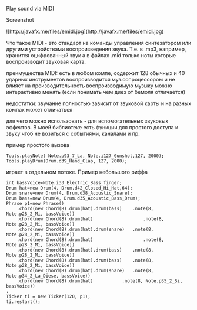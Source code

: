 Play sound via MIDI

Screenshot

![http://javafx.me/files/emidi.jpg](http://javafx.me/files/emidi.jpg)

Что такое MIDI - это стандарт на команды управления синтезатором или другими устройствами воспроизведения звука. Т.е. в .mp3, например, хранится оцифрованный звук а в файлах .mid только ноты которые воспроизводит звуковая карта.

преимущества MIDI:
есть в любом компе, содержит 128 обычных и 40 ударных инструментов
воспроизводится муз.сопроцессором и не влияет на производительность
воспроизводимую музыку можно интерактивно менять (если понимать чем диез от бемоля отличается)

недостатки:
звучание полностью зависит от звуковой карты и на разных компах может отличаться

для чего можно использовать - для вспомогательных звуковых эффектов. В моей библиотеке есть функции для простого доступа к звуку чтоб не возиться с событиями, каналами и пр.

пример простого вызова
```
Tools.playNote( Note.p93_7_La, Note.i127_Gunshot,127, 2000);
Tools.playDrum(Drum.d39_Hand_Clap, 127, 2000);
```
играет в отдельном потоке. Пример небольшого риффа
```
int bassVoice=Note.i33_Electric_Bass_finger;
Drum hat=new Drum(4, Drum.d42_Closed_Hi_Hat,64);
Drum snare=new Drum(4, Drum.d38_Acoustic_Snare);
Drum bass=new Drum(4, Drum.d35_Acoustic_Bass_Drum);
Phrase p1=new Phrase()                    
	.chord(new Chord(8).drum(hat).drum(bass)	.note(8, Note.p28_2_Mi, bassVoice))
	.chord(new Chord(8).drum(hat)               	.note(8, Note.p28_2_Mi, bassVoice))
	.chord(new Chord(8).drum(hat).drum(snare)	.note(8, Note.p28_2_Mi, bassVoice))
	.chord(new Chord(8).drum(hat)               	.note(8, Note.p28_2_Mi, bassVoice))
	.chord(new Chord(8).drum(hat).drum(bass)	.note(8, Note.p28_2_Mi, bassVoice))
	.chord(new Chord(8).drum(hat).drum(bass)	.note(8, Note.p28_2_Mi, bassVoice))
	.chord(new Chord(8).drum(hat).drum(snare)	.note(8, Note.p34_2_La_Diese, bassVoice))
	.chord(new Chord(8).drum(hat)			.note(8, Note.p35_2_Si, bassVoice))
;
Ticker ti = new Ticker(120, p1);
ti.restart();
```